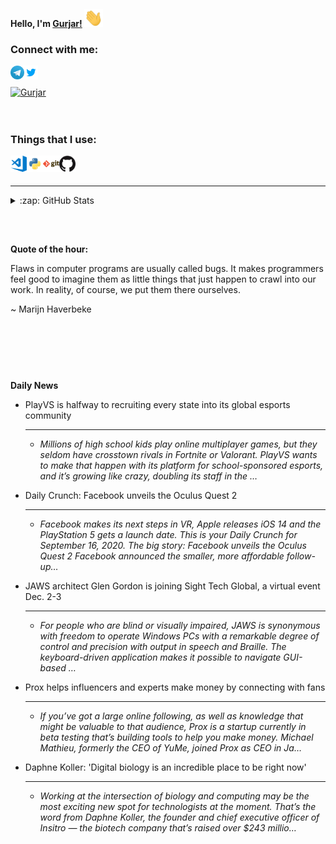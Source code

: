 #### Hello, I'm [Gurjar!](https://GurjarKing.github.io) <img src="https://raw.githubusercontent.com/ABSphreak/ABSphreak/master/gifs/Hi.gif" width="30px"></h2>


### Connect with me:

[<img align="left" alt="Gurjar | Telegram" width="22px" src="https://raw.githubusercontent.com/github/explore/80688e429a7d4ef2fca1e82350fe8e3517d3494d/topics/telegram/telegram.png" />][Telegram]
[<img align="left" alt="Gurjar | Twitter" width="22px" src="https://raw.githubusercontent.com/github/explore/80688e429a7d4ef2fca1e82350fe8e3517d3494d/topics/twitter/twitter.png" />][Twitter]
<br >
<br >
<a href="https://github.com/GurjarKing"><img src="https://komarev.com/ghpvc/?username=GurjarKing" alt="Gurjar" /></a> <br />
<br />
<br />
<!-- <br >

![](https://visitor-badge.glitch.me/badge?page_id=GurjarKing)

<br /> -->

### Things that I use:

[<img align="left" alt="Visual Studio Code" width="26px" src="https://raw.githubusercontent.com/github/explore/80688e429a7d4ef2fca1e82350fe8e3517d3494d/topics/visual-studio-code/visual-studio-code.png" />][VSCode]
[<img align="left" alt="Python" width="26px" src="https://raw.githubusercontent.com/github/explore/80688e429a7d4ef2fca1e82350fe8e3517d3494d/topics/python/python.png" />][Python]
[<img align="left" alt="Git" width="26px" src="https://raw.githubusercontent.com/github/explore/80688e429a7d4ef2fca1e82350fe8e3517d3494d/topics/git/git.png" />][Git]
[<img align="left" alt="GitHub" width="26px" src="https://raw.githubusercontent.com/github/explore/78df643247d429f6cc873026c0622819ad797942/topics/github/github.png" />][Github]

<br />
<br />

---
<details>
  <summary>:zap: GitHub Stats</summary>

<img align="left" alt="Gurjar's Github Stats" src="https://github-readme-stats.vercel.app/api?username=GurjarKing&show_icons=true&hide_border=true&count_private=true&include_all_commit=true&theme=algolia" />

</details>

<!-- ### 🔔 My latest tweet
<a href="https://twitter.com/Gurjar_King43" target="_blank">
	<img src="https://github.com/GurjarKing/GurjarKing/raw/master/tweet.png" width="70%" align="center" alt="Click to view on Twitter" title="My latest tweet, as an image"/>
</a> -->
<br>

<pre>

</pre>

**Quote of the hour:**

Flaws in computer programs are usually called bugs. It makes programmers feel good to imagine them as little things that just happen to crawl into our work. In reality, of course, we put them there ourselves.

~ Marijn Haverbeke
<pre>

</pre>
<br>
<pre>


</pre>
<strong>Daily News</strong>
  
  - PlayVS is halfway to recruiting every state into its global esports community
     <hr/>
     
      - *Millions of high school kids play online multiplayer games, but they seldom have crosstown rivals in Fortnite or Valorant. PlayVS wants to make that happen with its platform for school-sponsored esports, and it’s growing like crazy, doubling its staff in the …*
     
  - Daily Crunch: Facebook unveils the Oculus Quest 2
      <hr/>
      
      - *Facebook makes its next steps in VR, Apple releases iOS 14 and the PlayStation 5 gets a launch date. This is your Daily Crunch for September 16, 2020. The big story: Facebook unveils the Oculus Quest 2 Facebook announced the smaller, more affordable follow-up…*
      
  - JAWS architect Glen Gordon is joining Sight Tech Global, a virtual event Dec. 2-3
      <hr/>
      
      - *For people who are blind or visually impaired, JAWS is synonymous with freedom to operate Windows PCs with a remarkable degree of control and precision with output in speech and Braille. The keyboard-driven application makes it possible to navigate GUI-based …*
      
  - Prox helps influencers and experts make money by connecting with fans
      <hr/>
      
      - *If you’ve got a large online following, as well as knowledge that might be valuable to that audience, Prox is a startup currently in beta testing that’s building tools to help you make money. Michael Mathieu, formerly the CEO of YuMe, joined Prox as CEO in Ja…*
       
  - Daphne Koller: 'Digital biology is an incredible place to be right now'
      <hr/>
       
       - *Working at the intersection of biology and computing may be the most exciting new spot for technologists at the moment. That’s the word from Daphne Koller, the founder and chief executive officer of Insitro — the biotech company that’s raised over $243 millio…*
      

<br />

[VSCode]: https://code.visualstudio.com/
[Python]: https://www.python.org/
[Git]: https://git-scm.com/
[Github]: https://github.com/
[Telegram]: https://t.me/Gurjar_King/
[Twitter]: https://twitter.com/Gurjar_King43/
